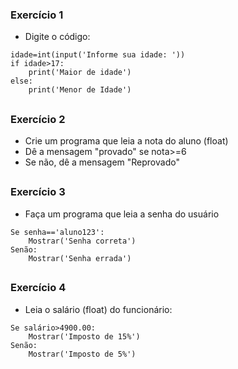 ### Exercício 1
- Digite o código:
```
idade=int(input('Informe sua idade: '))
if idade>17:
    print('Maior de idade')
else:
    print('Menor de Idade')
```
##
### Exercício 2
- Crie um programa que leia a nota do aluno (float)
- Dê a mensagem "provado" se nota>=6
- Se não, dê a mensagem "Reprovado"
##
### Exercício 3
- Faça um programa que leia a senha do usuário
```
Se senha=='aluno123':
    Mostrar('Senha correta')
Senão:
    Mostrar('Senha errada')
```
##
### Exercício 4
- Leia o salário (float) do funcionário:
```
Se salário>4900.00:
    Mostrar('Imposto de 15%')
Senão:
    Mostrar('Imposto de 5%')
```